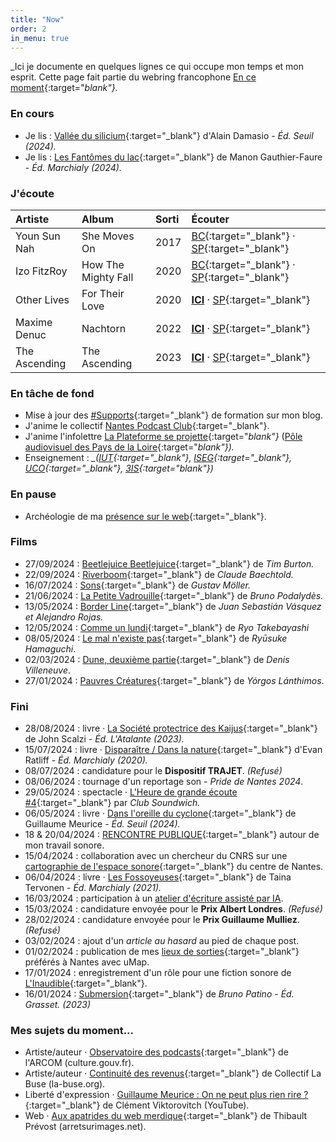 ```yaml
---
title: "Now"
order: 2
in_menu: true
---
```

_Ici je documente en quelques lignes ce qui occupe mon temps et mon esprit. Cette page fait partie du webring francophone [En ce moment](https://encemoment.site/){:target="_blank"}._

### En cours

- Je lis : [Vallée du silicium](https://www.librairiesindependantes.com/product/9782021558746/){:target="_blank"} d'Alain Damasio - _Éd. Seuil (2024)._
- Je lis : [Les Fantômes du lac](https://www.leslibraires.fr/livre/23016137-les-fantomes-du-lac-memoires-d-un-village-meurtri-manon-gauthier-faure-marchialy){:target="_blank"} de Manon Gauthier-Faure - _Éd. Marchialy (2024)._

### J'écoute

| Artiste | Album | Sorti | Écouter     
| :--- | :--- | :--- | :---
| Youn Sun Nah | She Moves On | 2017 | [BC](https://younsunnah.bandcamp.com/album/she-moves-on){:target="_blank"} · [SP](https://open.spotify.com/intl-fr/album/2MVFVl8gEk3enlgk4HQO4L){:target="_blank"}
| Izo FitzRoy | How The Mighty Fall | 2020 | [BC](https://izofitzroy.bandcamp.com/album/how-the-mighty-fall){:target="_blank"} · [SP](https://open.spotify.com/album/3p0SMuDOdI60ZN311oQ9CG?si=KZ7qVtl9R0yV3c1RdPTfgA){:target="_blank"}
| Other Lives | For Their Love | 2020 | [**ICI**](https://dimitriregnier.net/blog/obsession-printemps-2024/) · [SP](https://open.spotify.com/album/1pesl95uJqfN7kIOFozSHt?si=DbPQV9p9SL23H8yh3zfpEg){:target="_blank"}
| Maxime Denuc | Nachtorn | 2022 | [**ICI**](https://dimitriregnier.net/blog/obsession-dec-2023/) · [SP](https://open.spotify.com/album/0leFuQg79HX0GPmIhhV8rl?si=yI1KFXOuS5SwDsaMif-8FA){:target="_blank"}
| The Ascending | The Ascending | 2023 | [**ICI**](https://dimitriregnier.net/blog/obsession-mai-2023/) · [SP](https://open.spotify.com/album/7j3ghY9SM7sZZqbw1mIPKb?si=FWnOTbwCRY-kLfuYWCB-dg){:target="_blank"}

### En tâche de fond

- Mise à jour des [#Supports](https://dimitriregnier.net/blog/tags/support/){:target="_blank"} de formation sur mon blog.
- J'anime le collectif [Nantes Podcast Club](https://nantespodcastclub.fr){:target="_blank"}.
- J'anime l'infolettre [La Plateforme se projette](https://buttondown.email/laplateformeseprojette){:target="_blank"} <cite>_([Pôle audiovisuel des Pays de la Loire](https://www.laplateforme.net/){:target="_blank"})._</cite>
- Enseignement : <cite>_([IUT](https://iutnantes.univ-nantes.fr/){:target="_blank"}, [ISEG](https://www.iseg.fr/ecole-communication-nantes/){:target="_blank"}, [UCO](https://nantes.uco.fr/fr){:target="_blank"}, [3IS](https://www.3is-education.fr/campus/ecole-cinema-son-nantes){:target="_blank"})_</cite>

### En pause

- Archéologie de ma [présence sur le web](/resume/){:target="_blank"}.

### Films

- 27/09/2024 : [Beetlejuice Beetlejuice](https://duckduckgo.com/?q=beetlejuice+beetlejuice+2024+tim+burton){:target="_blank"} de _Tim Burton._
- 22/09/2024 : [Riverboom](https://duckduckgo.com/?q=riverboom+2024+claude+baechtold){:target="_blank"} de _Claude Baechtold._
- 16/07/2024 : [Sons](https://duckduckgo.com/?q=sons+2024+gustav+moller){:target="_blank"} de _Gustav Möller._
- 21/06/2024 : [La Petite Vadrouille](https://duckduckgo.com/?q=la+petite+vadrouille+2024+bruno+podalydes){:target="_blank"} de _Bruno Podalydès._
- 13/05/2024 : [Border Line](https://duckduckgo.com/?q=border+line+2024+juan+sebastian+vasquez+alejandro+rojas){:target="_blank"} de _Juan Sebastián Vásquez et Alejandro Rojas._ 
- 12/05/2024 : [Comme un lundi](https://duckduckgo.com/?t=newext&hps=1&q=comme+un+lundi+2023+ryo+takebayashi){:target="_blank"} de _Ryo Takebayashi_
- 08/05/2024 : [Le mal n'existe pas](https://duckduckgo.com/?q=le+mal+n'existe+pas+2023+ryusuke+hamaguchi){:target="_blank"} de _Ryūsuke Hamaguchi_.
- 02/03/2024 : [Dune, deuxième partie](https://duckduckgo.com/?q=dune+deuxieme+partie+2024+denis+villeneuve){:target="_blank"} de _Denis Villeneuve_.
- 27/01/2024 : [Pauvres Créatures](https://duckduckgo.com/?q=pauvres+creatures+2023+yorgos+lanthimos){:target="_blank"} de _Yórgos Lánthimos_. 

### Fini

- 28/08/2024 : livre · [La Société protectrice des Kaijus](https://www.7switch.com/fr/ebook/9782367936048/from/dimitriregnier){:target="_blank"} de John Scalzi - _Éd. L'Atalante (2023)._
- 15/07/2024 : livre · [Disparaître / Dans la nature](https://www.leslibraires.fr/livre/16629428-disparaitre-dans-la-nature-evan-ratliff-marchialy){:target="_blank"} d'Evan Ratliff - _Éd. Marchialy (2020)._
- 08/07/2024 : candidature pour le **Dispositif TRAJET**. _(Refusé)_
- 08/06/2024 : tournage d'un reportage son - _Pride de Nantes 2024_.
- 29/05/2024 : spectacle · [L'Heure de grande écoute #4](https://clubsoundwich.fr){:target="_blank"} par _Club Soundwich._
- 06/05/2024 : livre · [Dans l'oreille du cyclone](https://www.leslibraires.fr/livre/23356829-dans-l-oreille-du-cyclone-guillaume-meurice-seuil){:target="_blank"} de Guillaume Meurice - _Éd. Seuil (2024)._
- 18 & 20/04/2024 : [RENCONTRE PUBLIQUE](https://dimitriregnier.net/blog/rencontres-publiques/){:target="_blank"} autour de mon travail sonore.
- 15/04/2024 : collaboration avec un chercheur du CNRS sur une [cartographie de l'espace sonore](https://www.paysage-sonore.net){:target="_blank"} du centre de Nantes.
- 06/04/2024 : livre · [Les Fossoyeuses](https://www.leslibraires.fr/livre/18514517-one-shot-les-fossoyeuses-taina-tervonen-marchialy){:target="_blank"} de Taina Tervonen - _Éd. Marchialy (2021)._
- 16/03/2024 : participation à un [atelier d'écriture assisté par IA](https://dimitriregnier.net/blog/retour-sur-un-atelier-d-ecriture-assiste-par-ia/).
- 15/03/2024 : candidature envoyée pour le **Prix Albert Londres**. _(Refusé)_
- 28/02/2024 : candidature envoyée pour le **Prix Guillaume Mulliez**. _(Refusé)_
- 03/02/2024 : ajout d'un _article au hasard_ au pied de chaque post.
- 01/02/2024 : publication de mes [lieux de sorties](https://umap.openstreetmap.fr/fr/map/sortir_1004467#15/47.2144/-1.5548){:target="_blank"} préférés à Nantes avec uMap.
- 17/01/2024 : enregistrement d'un rôle pour une fiction sonore de [L'Inaudible](https://www.linaudible.com/){:target="_blank"}.
- 16/01/2024 : [Submersion](https://www.leslibraires.fr/livre/22848407-submersion-bruno-patino-grasset){:target="_blank"} de _Bruno Patino_ - _Éd. Grasset. (2023)_

### Mes sujets du moment...

- Artiste/auteur · [Observatoire des podcasts](https://www.culture.gouv.fr/Thematiques/audiovisuel/Actualites/observatoire-des-podcasts-etude-sur-les-auteurs-et-autrices-de-podcasts){:target="_blank"} de l'ARCOM (culture.gouv.fr).
- Artiste/auteur · [Continuité des revenus](https://continuite-revenus.fr/){:target="_blank"} de Collectif La Buse (la-buse.org).
- Liberté d'expression · [Guillaume Meurice : On ne peut plus rien rire ?](https://www.youtube.com/watch?v=_aEWTnwdjt8){:target="_blank"} de Clément Viktorovitch (YouTube).
- Web · [Aux apatrides du web merdique](https://www.arretsurimages.net/chroniques/clic-gauche/aux-apatrides-du-web-merdique){:target="_blank"} de Thibault Prévost (arretsurimages.net). 